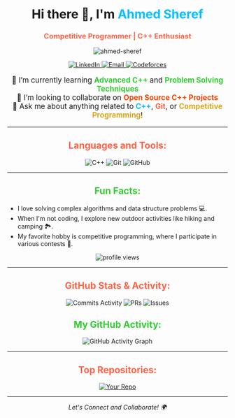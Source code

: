 <h1 align="center">Hi there 👋, I'm <span style="color: #00BFFF">Ahmed Sheref</span></h1>
<h3 align="center" style="color: #FF6347">Competitive Programmer | C++ Enthusiast</h3>

<p align="center">
  <img src="https://github-readme-stats.vercel.app/api?username=ahmed-sheref&show_icons=true&theme=radical&hide=prs&count_private=true" alt="ahmed-sheref" />
</p>

<p align="center">
  <a href="https://www.linkedin.com/in/ahmed-sheref-b6804028a" target="_blank">
    <img src="https://img.shields.io/badge/-LinkedIn-%230077B5?style=for-the-badge&logo=linkedin&logoColor=white" alt="LinkedIn"/>
  </a>
  <a href="mailto:ahmedsheref2288@example.com">
    <img src="https://img.shields.io/badge/-Email-%23D14836?style=for-the-badge&logo=gmail&logoColor=white" alt="Email"/>
  </a>
  <a href="https://codeforces.com/profile/ahmedsheref2288" target="_blank">
    <img src="https://img.shields.io/badge/-Codeforces-%23003B57?style=for-the-badge&logo=codeforces&logoColor=white" alt="Codeforces"/>
  </a>
</p>

<p align="center" style="font-size: 1.2em;">
  🌱 I’m currently learning <strong style="color: #32CD32;">Advanced C++</strong> and <strong style="color: #32CD32;">Problem Solving Techniques</strong> <br />
  👯 I’m looking to collaborate on <strong style="color: #FF4500;">Open Source C++ Projects</strong> <br />
  💬 Ask me about anything related to <strong style="color: #00BFFF;">C++</strong>, <strong style="color: #FF6347;">Git</strong>, or <strong style="color: #DAA520;">Competitive Programming</strong>!
</p>

<hr>

<h2 align="center" style="color: #FF6347;">Languages and Tools:</h2>

<p align="center">
  <img src="https://img.shields.io/badge/C%2B%2B-00599C?style=for-the-badge&logo=c%2B%2B&logoColor=white" alt="C++" />
  <img src="https://img.shields.io/badge/Git-F05032?style=for-the-badge&logo=git&logoColor=white" alt="Git" />
  <img src="https://img.shields.io/badge/GitHub-181717?style=for-the-badge&logo=github&logoColor=white" alt="GitHub" />
</p>

<hr>

<h2 align="center" style="color: #32CD32;">Fun Facts:</h2>

<p align="center">
  <ul>
    <li>I love solving complex algorithms and data structure problems 💻.</li>
    <li>When I'm not coding, I explore new outdoor activities like hiking and camping 🏞️.</li>
    <li>My favorite hobby is competitive programming, where I participate in various contests 🏅.</li>
  </ul>
</p>

<p align="center">
  <img src="https://komarev.com/ghpvc/?username=ahmed-sheref&style=flat-square&color=blue" alt="profile views" />
</p>

<hr>

<h2 align="center" style="color: #FF6347;">GitHub Stats & Activity:</h2>

<p align="center">
  <!-- Total number of commits -->
  <img src="https://img.shields.io/github/commit-activity/m/ahmed-sheref?style=for-the-badge&label=Commits&color=blue" alt="Commits Activity" />
  <!-- Number of pull requests -->
  <img src="https://img.shields.io/github/issues-pr/ahmed-sheref?style=for-the-badge&label=PRs&color=green" alt="PRs" />
  <!-- Number of issues -->
  <img src="https://img.shields.io/github/issues/ahmed-sheref?style=for-the-badge&label=Issues&color=yellow" alt="Issues" />
</p>

<h2 align="center" style="color: #32CD32;">My GitHub Activity:</h2>

<p align="center">
  <!-- GitHub Contributions Graph -->
  <img src="https://github-readme-activity-graph.cyclic.app/graph?username=ahmed-sheref&theme=github&color=blue" alt="GitHub Activity Graph" />
</p>

<hr>

<h2 align="center" style="color: #FF6347;">Top Repositories:</h2>
<p align="center">
  <!-- Link to repositories -->
  <a href="https://github.com/ahmed-sheref/your-repo-name" target="_blank">
    <img src="https://img.shields.io/github/stars/ahmed-sheref/your-repo-name?style=for-the-badge&label=Top%20Repo&color=gold" alt="Your Repo"/>
  </a>
</p>

<hr>

<p align="center">
  <i>Let's Connect and Collaborate! 🌍</i>
</p>
